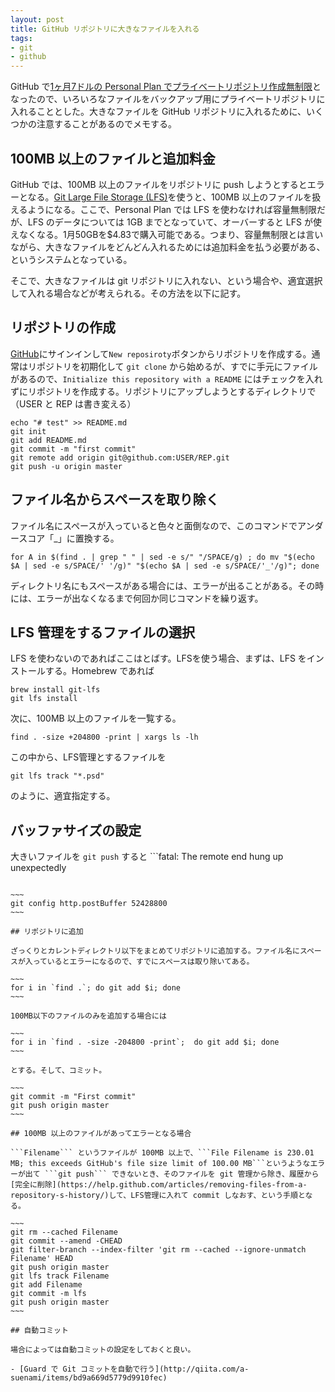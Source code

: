 ```yaml
---
layout: post
title: GitHub リポジトリに大きなファイルを入れる
tags:
- git
- github
---
```

GitHub で[1ヶ月7ドルの Personal Plan でプライベートリポジトリ作成無制限](https://github.com/blog/2164-introducing-unlimited-private-repositorie)となったので、いろいろなファイルをバックアップ用にプライベートリポジトリに入れることとした。大きなファイルを GitHub リポジトリに入れるために、いくつかの注意することがあるのでメモする。

## 100MB 以上のファイルと追加料金

GitHub では、100MB 以上のファイルをリポジトリに push しようとするとエラーとなる。[Git Large File Storage (LFS)](https://git-lfs.github.com/)を使うと、100MB 以上のファイルを扱えるようになる。ここで、Personal Plan では LFS を使わなければ容量無制限だが、LFS のデータについては 1GB までとなっていて、オーバーすると LFS が使えなくなる。1月50GBを$4.83で購入可能である。つまり、容量無制限とは言いながら、大きなファイルをどんどん入れるためには追加料金を払う必要がある、というシステムとなっている。

そこで、大きなファイルは git リポジトリに入れない、という場合や、適宜選択して入れる場合などが考えられる。その方法を以下に記す。

## リポジトリの作成
[GitHub](https://github.com/)にサインインして```New reposiroty```ボタンからリポジトリを作成する。通常はリポジトリを初期化して ```git clone``` から始めるが、すでに手元にファイルがあるので、```Initialize this repository with a README``` にはチェックを入れずにリポジトリを作成する。リポジトリにアップしようとするディレクトリで（USER と REP は書き変える）

~~~
echo "# test" >> README.md
git init
git add README.md
git commit -m "first commit"
git remote add origin git@github.com:USER/REP.git
git push -u origin master
~~~

## ファイル名からスペースを取り除く

ファイル名にスペースが入っていると色々と面倒なので、このコマンドでアンダースコア「_」に置換する。

~~~
for A in $(find . | grep " " | sed -e s/" "/SPACE/g) ; do mv "$(echo $A | sed -e s/SPACE/' '/g)" "$(echo $A | sed -e s/SPACE/'_'/g)"; done
~~~

ディレクトリ名にもスペースがある場合には、エラーが出ることがある。その時には、エラーが出なくなるまで何回か同じコマンドを繰り返す。

## LFS 管理をするファイルの選択

LFS を使わないのであればここはとばす。LFSを使う場合、まずは、LFS をインストールする。Homebrew であれば

~~~
brew install git-lfs
git lfs install
~~~

次に、100MB 以上のファイルを一覧する。

~~~
find . -size +204800 -print | xargs ls -lh
~~~

この中から、LFS管理とするファイルを

~~~
git lfs track "*.psd"
~~~

のように、適宜指定する。

## バッファサイズの設定

大きいファイルを ```git push``` すると ```fatal: The remote end hung up unexpectedly
```といったエラーが出やすいので、エラーを出にくくするために[HTTP post バッファサイズを上げる](http://stackoverflow.com/questions/19120120/broken-pipe-when-pushing-to-git-repository)と良い。50MB に上げるには

~~~
git config http.postBuffer 52428800
~~~

## リポジトリに追加 

ざっくりとカレントディレクトリ以下をまとめてリポジトリに追加する。ファイル名にスペースが入っているとエラーになるので、すでにスペースは取り除いてある。

~~~
for i in `find .`; do git add $i; done
~~~

100MB以下のファイルのみを追加する場合には

~~~
for i in `find . -size -204800 -print`;  do git add $i; done
~~~

とする。そして、コミット。

~~~
git commit -m "First commit"
git push origin master
~~~

## 100MB 以上のファイルがあってエラーとなる場合

```Filename``` というファイルが 100MB 以上で、```File Filename is 230.01 MB; this exceeds GitHub's file size limit of 100.00 MB```というようなエラーが出て ```git push``` できないとき、そのファイルを git 管理から除き、履歴から[完全に削除](https://help.github.com/articles/removing-files-from-a-repository-s-history/)して、LFS管理に入れて commit しなおす、という手順となる。

~~~
git rm --cached Filename
git commit --amend -CHEAD
git filter-branch --index-filter 'git rm --cached --ignore-unmatch Filename' HEAD
git push origin master
git lfs track Filename
git add Filename
git commit -m lfs
git push origin master
~~~

## 自動コミット

場合によっては自動コミットの設定をしておくと良い。

- [Guard で Git コミットを自動で行う](http://qiita.com/a-suenami/items/bd9a669d5779d9910fec)
